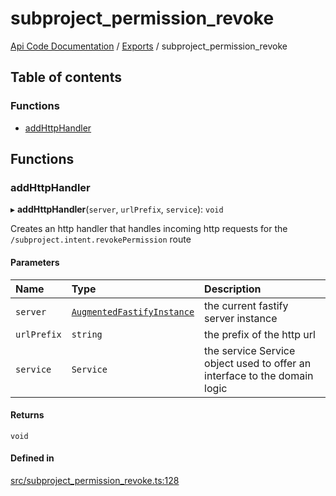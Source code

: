# subproject\_permission\_revoke
 
[Api Code Documentation](../README.md) / [Exports](../modules.md) / subproject\_permission\_revoke

## Table of contents

### Functions

- [addHttpHandler](subproject_permission_revoke.md#addhttphandler)

## Functions

### addHttpHandler

▸ **addHttpHandler**(`server`, `urlPrefix`, `service`): `void`

Creates an http handler that handles incoming http requests for the `/subproject.intent.revokePermission` route

#### Parameters

| Name | Type | Description |
| :------ | :------ | :------ |
| `server` | [`AugmentedFastifyInstance`](../interfaces/types.AugmentedFastifyInstance.md) | the current fastify server instance |
| `urlPrefix` | `string` | the prefix of the http url |
| `service` | `Service` | the service Service object used to offer an interface to the domain logic |

#### Returns

`void`

#### Defined in

[src/subproject_permission_revoke.ts:128](https://github.com/openkfw/TruBudget/blob/422cbec/api/src/subproject_permission_revoke.ts#L128)
